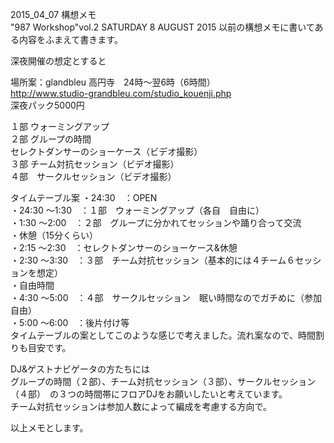 2015_04_07 構想メモ　  
"987 Workshop"vol.2 SATURDAY 8 AUGUST 2015
以前の構想メモに書いてある内容をふまえて書きます。

深夜開催の想定とすると  

場所案：glandbleu 高円寺　24時～翌6時（6時間）  
http://www.studio-grandbleu.com/studio_kouenji.php  
深夜パック5000円  

１部    ウォーミングアップ  
２部    グループの時間  
セレクトダンサーのショーケース（ビデオ撮影）  
３部    チーム対抗セッション（ビデオ撮影）  
４部　サークルセッション（ビデオ撮影）  

タイムテーブル案
・24:30　：OPEN  
・24:30 ～1:30　：１部　ウォーミングアップ（各自　自由に）  
・1:30 ～2:00　：２部　グループに分かれてセッションや踊り合って交流  
・休憩（15分くらい）  
・2:15 ～2:30　：セレクトダンサーのショーケース&休憩  
・2:30 ～3:30　：３部　チーム対抗セッション（基本的には４チーム６セッションを想定）  
・自由時間  
・4:30 ～5:00　：４部　サークルセッション　眠い時間なのでガチめに（参加自由）  
・5:00 ～6:00　：後片付け等  
タイムテーブルの案としてこのような感じで考えました。流れ案なので、時間割りも目安です。  

DJ&ゲストナビゲータの方たちには  
グループの時間（２部）、チーム対抗セッション（３部）、サークルセッション（４部）　の３つの時間帯にフロアDJをお願いしたいと考えています。  
チーム対抗セッションは参加人数によって編成を考慮する方向で。  

以上メモとします。
